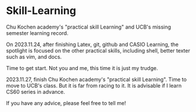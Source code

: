 # Skill-Learning
Chu Kochen academy's "practical skill Learning" and UCB's missing semester learning record.

On 2023.11.24, after finishing Latex, git, github and CASIO Learning, the spotlight is focused on the other practical skills, including shell, better texter such as vim, and docs.

Time to get start. Not you and me, this time it is just my trudge.

2023.11.27, finish Chu Kochen academy's "practical skill Learning". Time to move to UCB's class.
But it is far from racing to it. It is advisable if I learn CS60 series in advance.

If you have any advice, please feel free to tell me!
